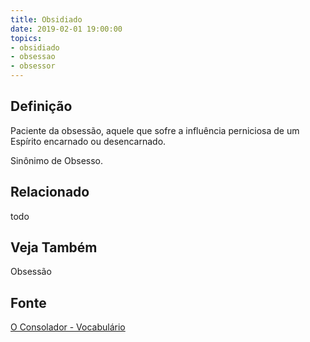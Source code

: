 ```yaml
---
title: Obsidiado
date: 2019-02-01 19:00:00
topics:
- obsidiado
- obsessao
- obsessor
---
```


## Definição
Paciente da obsessão, aquele que sofre a influência perniciosa de um Espírito
encarnado ou desencarnado. 

Sinônimo de Obsesso. 

## Relacionado
todo

## Veja Também
Obsessão

## Fonte
[O Consolador - Vocabulário](http://www.oconsolador.com.br/linkfixo/vocabulario/principal.html)
